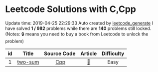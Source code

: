 # Leetcode Solutions with C,Cpp
Update time:  2019-04-25 22:29:33
Auto created by [leetcode_generate](https://github.com/ygowill/leetcode)
I have solved **1   /   982** problems
while there are **140** problems still locked.
(Notes: :lock: means you need to buy a book from Leetcode to unlock the problem)

| id | Title | Source Code | Article | Difficulty
|:---:|:---:|:---:|:---:|:---:|
|1|[two-sum](https://leetcode.com/problems/two-sum)|&nbsp;[Cpp](https://github.com/ygowill/leetcode/blob/master/solution/0001-two-sum/two-sum.cpp)|[:memo:](https://leetcode.com/articles/two-sum/)|Easy|
